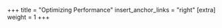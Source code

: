 +++
title = "Optimizing Performance"
insert_anchor_links = "right"
[extra]
weight = 1
+++

<!-- TBW -->
